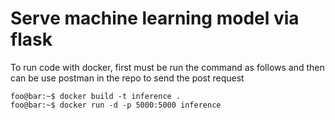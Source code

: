 # Serve machine learning model via flask

To run code  with docker, first must be run the command as follows and then can be use postman in the repo to send the post request
```console
foo@bar:~$ docker build -t inference .
foo@bar:~$ docker run -d -p 5000:5000 inference
```
